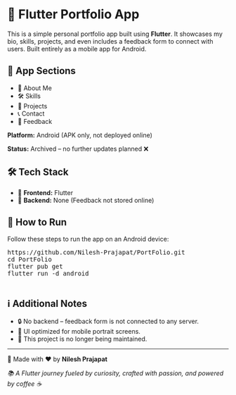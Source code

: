 <!DOCTYPE html>
<html lang="en">
<head>
  <meta charset="UTF-8">
  <meta name="viewport" content="width=device-width, initial-scale=1.0">
</head>
<body>

  <h1>📱 Flutter Portfolio App</h1>

  <p>This is a simple personal portfolio app built using <strong>Flutter</strong>. It showcases my bio, skills, projects, and even includes a feedback form to connect with users. Built entirely as a mobile app for Android.</p>

  <h2>🔹 App Sections</h2>
  <ul>
    <li>👤 About Me</li>
    <li>🛠️ Skills</li>
    <li>📂 Projects</li>
    <li>📞 Contact</li>
    <li>💬 Feedback</li>
  </ul>

  <p><strong>Platform:</strong> Android (APK only, not deployed online)</p>
  <p><strong>Status:</strong> Archived – no further updates planned ❌</p>

  <h2>🛠️ Tech Stack</h2>
  <ul>
    <li>💙 <strong>Frontend:</strong> Flutter</li>
    <li>📡 <strong>Backend:</strong> None (Feedback not stored online)</li>
  </ul>

  <h2>🚀 How to Run</h2>
  <p>Follow these steps to run the app on an Android device:</p>

  <pre>
https://github.com/Nilesh-Prajapat/PortFolio.git
cd PortFolio
flutter pub get
flutter run -d android
  </pre>

  <h2>ℹ️ Additional Notes</h2>
  <ul>
    <li>🔒 No backend – feedback form is not connected to any server.</li>
    <li>📱 UI optimized for mobile portrait screens.</li>
    <li>🛑 This project is no longer being maintained.</li>
  </ul>

  <footer>
    <hr>
    <p>🚀 Made with ❤️ by <strong>Nilesh Prajapat</strong></p>
<p><em>📚 A Flutter journey fueled by curiosity, crafted with passion, and powered by coffee ☕</em></p>
  </footer>

</body>
</html>
